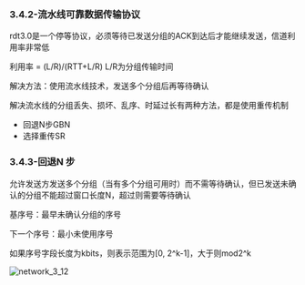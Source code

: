 ### 3.4.2-流水线可靠数据传输协议

rdt3.0是一个停等协议，必须等待已发送分组的ACK到达后才能继续发送，信道利用率非常低

利用率 = (L/R)/(RTT+L/R)    L/R为分组传输时间

解决方法：使用流水线技术，发送多个分组后再等待确认

解决流水线的分组丢失、损坏、乱序、时延过长有两种方法，都是使用重传机制

- 回退N步GBN
- 选择重传SR



### 3.4.3-回退N 步

允许发送方发送多个分组（当有多个分组可用时）而不需等待确认，但已发送未确认的分组不能超过窗口长度N，超过则需要等待确认

基序号：最早未确认分组的序号

下一个序号：最小未使用序号

如果序号字段长度为kbits，则表示范围为[0, 2^k-1]，大于则mod2^k

![network_3_12](C:\Users\Mirai\Desktop\Work\Mark\Sources\images\network_3_12.png)


